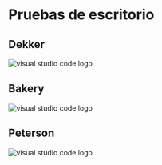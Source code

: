# Pruebas de escritorio 

## Dekker

![visual studio code logo](Dekker.jpg "Dekker")

## Bakery

![visual studio code logo](Bakery.jpg "Bakery")

## Peterson

![visual studio code logo](Peterson.jpg "Peterson")